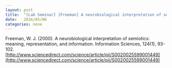 ```yaml
---
layout: post
title:  "[Lab Seminar] [Freeman] A neurobiological interpretation of semiotics: meaning, representation, and information"
date:   2016/05/06
categories: none
---
```






Freeman, W. J. (2000). A neurobiological interpretation of semiotics: meaning, representation, and information. Information Sciences, 124(1), 93-102. [http://www.sciencedirect.com/science/article/pii/S0020025599001449](http://www.sciencedirect.com/science/article/pii/S0020025599001449)





 

